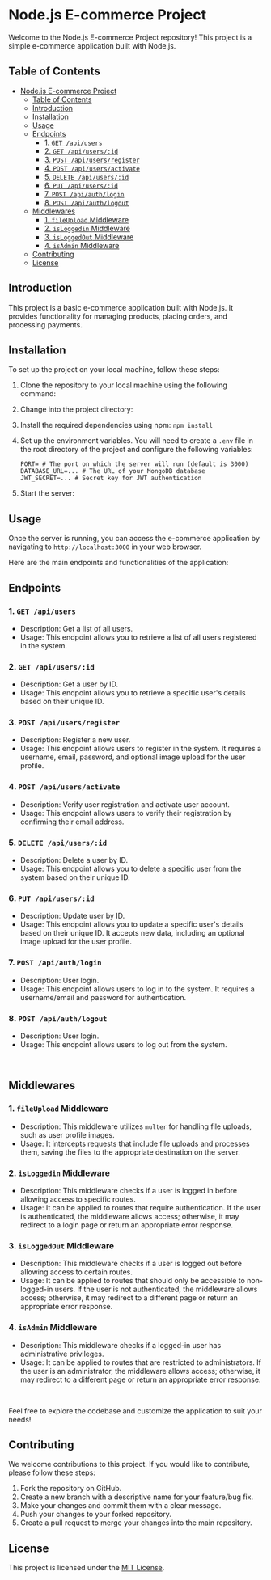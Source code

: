 # Node.js E-commerce Project

Welcome to the Node.js E-commerce Project repository! This project is a simple e-commerce application built with Node.js.

## Table of Contents

- [Node.js E-commerce Project](#nodejs-e-commerce-project)
  - [Table of Contents](#table-of-contents)
  - [Introduction](#introduction)
  - [Installation](#installation)
  - [Usage](#usage)
  - [Endpoints](#endpoints)
    - [1. `GET /api/users`](#1-get-apiusers)
    - [2. `GET /api/users/:id`](#2-get-apiusersid)
    - [3. `POST /api/users/register`](#3-post-apiusersregister)
    - [4. `POST /api/users/activate`](#4-post-apiusersactivate)
    - [5. `DELETE /api/users/:id`](#5-delete-apiusersid)
    - [6. `PUT /api/users/:id`](#6-put-apiusersid)
    - [7. `POST /api/auth/login`](#7-post-apiauthlogin)
    - [8. `POST /api/auth/logout`](#8-post-apiauthlogout)
  - [Middlewares](#middlewares)
    - [1. `fileUpload` Middleware](#1-fileupload-middleware)
    - [2. `isLoggedin` Middleware](#2-isloggedin-middleware)
    - [3. `isLoggedOut` Middleware](#3-isloggedout-middleware)
    - [4. `isAdmin` Middleware](#4-isadmin-middleware)
  - [Contributing](#contributing)
  - [License](#license)

## Introduction

This project is a basic e-commerce application built with Node.js. It provides functionality for managing products, placing orders, and processing payments.

## Installation

To set up the project on your local machine, follow these steps:

1. Clone the repository to your local machine using the following command:

2. Change into the project directory:

3. Install the required dependencies using npm: `npm install`

4. Set up the environment variables. You will need to create a `.env` file in the root directory of the project and configure the following variables:

    ```
    PORT= # The port on which the server will run (default is 3000)
    DATABASE_URL=... # The URL of your MongoDB database
    JWT_SECRET=... # Secret key for JWT authentication
    ```

5. Start the server:

## Usage

Once the server is running, you can access the e-commerce application by navigating to `http://localhost:3000` in your web browser.

Here are the main endpoints and functionalities of the application:

## Endpoints

### 1. `GET /api/users`

- Description: Get a list of all users.
- Usage: This endpoint allows you to retrieve a list of all users registered in the system.

### 2. `GET /api/users/:id`

- Description: Get a user by ID.
- Usage: This endpoint allows you to retrieve a specific user's details based on their unique ID.

### 3. `POST /api/users/register`

- Description: Register a new user.
- Usage: This endpoint allows users to register in the system. It requires a username, email, password, and optional image upload for the user profile.

### 4. `POST /api/users/activate`

- Description: Verify user registration and activate user account.
- Usage: This endpoint allows users to verify their registration by confirming their email address.

### 5. `DELETE /api/users/:id`

- Description: Delete a user by ID.
- Usage: This endpoint allows you to delete a specific user from the system based on their unique ID.

### 6. `PUT /api/users/:id`

- Description: Update user by ID.
- Usage: This endpoint allows you to update a specific user's details based on their unique ID. It accepts new data, including an optional image upload for the user profile.

### 7. `POST /api/auth/login`

- Description: User login.
- Usage: This endpoint allows users to log in to the system. It requires a username/email and password for authentication.

### 8. `POST /api/auth/logout`

- Description: User login.
- Usage: This endpoint allows users to log out from the system.

</br>

## Middlewares

### 1. `fileUpload` Middleware

- Description: This middleware utilizes `multer` for handling file uploads, such as user profile images.
- Usage: It intercepts requests that include file uploads and processes them, saving the files to the appropriate destination on the server.

### 2. `isLoggedin` Middleware

- Description: This middleware checks if a user is logged in before allowing access to specific routes.
- Usage: It can be applied to routes that require authentication. If the user is authenticated, the middleware allows access; otherwise, it may redirect to a login page or return an appropriate error response.

### 3. `isLoggedOut` Middleware

- Description: This middleware checks if a user is logged out before allowing access to certain routes.
- Usage: It can be applied to routes that should only be accessible to non-logged-in users. If the user is not authenticated, the middleware allows access; otherwise, it may redirect to a different page or return an appropriate error response.

### 4. `isAdmin` Middleware

- Description: This middleware checks if a logged-in user has administrative privileges.
- Usage: It can be applied to routes that are restricted to administrators. If the user is an administrator, the middleware allows access; otherwise, it may redirect to a different page or return an appropriate error response.

</br>

Feel free to explore the codebase and customize the application to suit your needs!

## Contributing

We welcome contributions to this project. If you would like to contribute, please follow these steps:

1. Fork the repository on GitHub.
2. Create a new branch with a descriptive name for your feature/bug fix.
3. Make your changes and commit them with a clear message.
4. Push your changes to your forked repository.
5. Create a pull request to merge your changes into the main repository.

## License

This project is licensed under the [MIT License](LICENSE).
